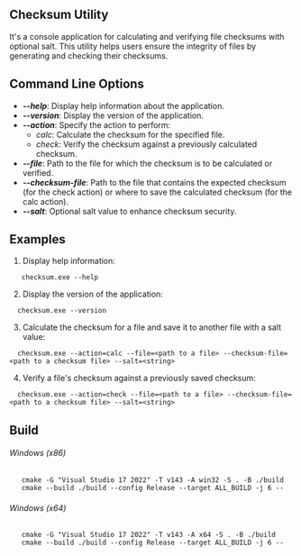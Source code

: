 ## Checksum Utility

It's a console application for calculating and verifying file checksums with optional salt. This utility helps users ensure the integrity of files by generating and checking their checksums.

## Command Line Options

- **_--help_**: Display help information about the application.
- **_--version_**: Display the version of the application.
- **_--action_**: Specify the action to perform:
  - _calc_: Calculate the checksum for the specified file.
  - _check_: Verify the checksum against a previously calculated checksum.
- **_--file_**: Path to the file for which the checksum is to be calculated or verified.
- **_--checksum-file_**: Path to the file that contains the expected checksum (for the check action) or where to save the calculated checksum (for the calc action).
- **_--salt_**: Optional salt value to enhance checksum security.

## Examples

1. Display help information:
```
   checksum.exe --help
```
2. Display the version of the application:
```
  checksum.exe --version
```
3. Calculate the checksum for a file and save it to another file with a salt value:
```
  checksum.exe --action=calc --file=<path to a file> --checksum-file=<path to a checksum file> --salt=<string>
```
4. Verify a file's checksum against a previously saved checksum:
```
  checksum.exe --action=check --file=<path to a file> --checksum-file=<path to a checksum file> --salt=<string>
```

## Build
###### Windows (x86)

```
   cmake -G "Visual Studio 17 2022" -T v143 -A win32 -S . -B ./build
   cmake --build ./build --config Release --target ALL_BUILD -j 6 --
```

###### Windows (x64)

```
   cmake -G "Visual Studio 17 2022" -T v143 -A x64 -S . -B ./build
   cmake --build ./build --config Release --target ALL_BUILD -j 6 --
```
